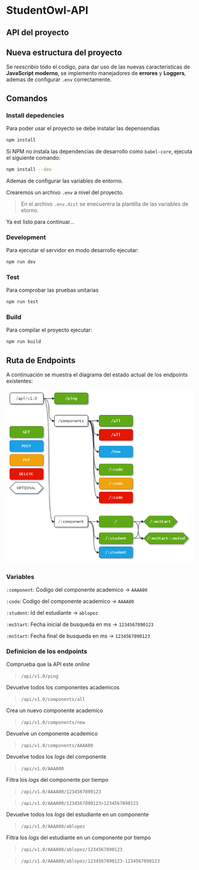 # StudentOwl-API

## API del proyecto

## Nueva estructura del proyecto

Se _reescribio_ todo el codigo, para dar uso de las nuevas caracteristicas de **JavaScript moderno**, se implemento manejadores de **errores** y **Loggers**, ademas de configurar `.env` correctamente.

## Comandos

### Install depedencies

Para poder usar el proyecto se debe instalar las depensendias

```bash
npm install
```

Si NPM no instala las dependencias de desarrollo como `babel-core`, ejecuta el siguiente comando:

```bash
npm install --dev
```

Ademas de configurar las variables de entorno.

Crearemos un archivo `.env` a nivel del proyecto.

> En el archivo `.env.dist` se enecuentra la plantilla de las variables de etorno.

Ya est listo para continuar...

### Development

Para ejecutar el servidor en modo desarrollo ejecutar:

```bash
npm run dev
```

### Test

Para comprobar las pruebas unitarias

```bash
npm run test
```

### Build

Para compilar el proyecto ejecutar:

```bash
npm run build
```

## Ruta de Endpoints

A continuación se muestra el diagrama del estado actual de los endpoints existentes:

![Endpoints diagram](./docs/StundentOwl-API-Endpoints.png)

### Variables

`:component`: Codigo del componente academico -> `AAAA00`

`:code`: Codigo del componente academico -> `AAAA00`

`:student`: Id del estudiante -> `ablopez`

`:msStart`: Fecha inicial de busqueda en ms -> `1234567890123`

`:msStart`: Fecha final de busqueda en ms -> `1234567890123`

### Definicion de los endpoints

Comprueba que la API este _online_

> `/api/v1.0/ping`

Devuelve todos los componentes academicos

> `/api/v1.0/components/all`

Crea un nuevo componente academico

> `/api/v1.0/components/new`

Devuelve un componente academico

> `/api/v1.0/components/AAAA00`

Devuelve todos los _logs_ del componente

> `/api/v1.0/AAAA00`

Filtra los _logs_ del componente por tiempo

> `/api/v1.0/AAAA00/1234567890123`

> `/api/v1.0/AAAA00/1234567890123>1234567890123`

Devuelve todos los _logs_ del estudiante en un componente

> `/api/v1.0/AAAA00/ablopez`

Filtra los _logs_ del estudiante en un componente por tiempo

> `/api/v1.0/AAAA00/ablopez/1234567890123`

> `/api/v1.0/AAAA00/ablopez/1234567890123-1234567890123`
